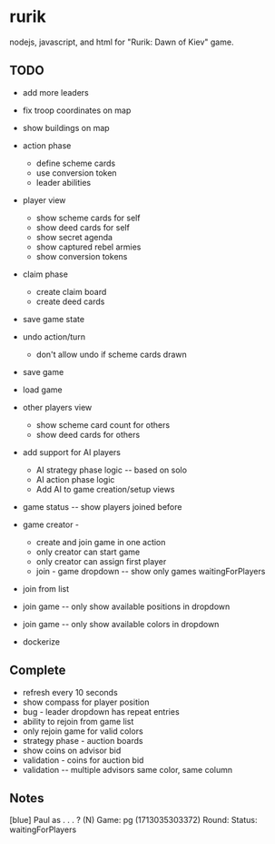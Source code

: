 # rurik
nodejs, javascript, and html for "Rurik: Dawn of Kiev" game.


## TODO


* add more leaders
* fix troop coordinates on map
* show buildings on map
    

* action phase
  * define scheme cards
  * use conversion token
  * leader abilities


* player view
  * show scheme cards for self
  * show deed cards for self
  * show secret agenda
  * show captured rebel armies
  * show conversion tokens


* claim phase
  * create claim board
  * create deed cards

* save game state
* undo action/turn
  * don't allow undo if scheme cards drawn
* save game
* load game

* other players view
  * show scheme card count for others
  * show deed cards for others

* add support for AI players
  * AI strategy phase logic -- based on solo
  * AI action phase logic
  * Add AI to game creation/setup views




* game status -- show players joined before 
* game creator - 
  * create and join game in one action
  * only creator can start game
  * only creator can assign first player
  * join - game dropdown -- show only games waitingForPlayers
* join from list
* join game -- only show available positions in dropdown
* join game -- only show available colors in dropdown  

* dockerize

## Complete
* refresh every 10 seconds
* show compass for player position
* bug - leader dropdown has repeat entries
* ability to rejoin from game list
* only rejoin game for valid colors
* strategy phase - auction boards
* show coins on advisor bid
* validation - coins for auction bid
* validation -- multiple advisors same color, same column


## Notes

[blue] Paul as . . . ? (N)
Game: pg (1713035303372) Round:
Status: waitingForPlayers

